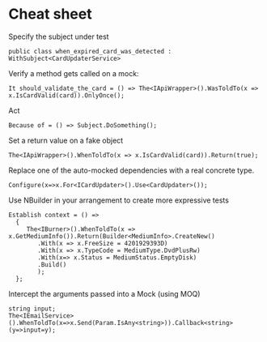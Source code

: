 # Cheat sheet

Specify the subject under test

	public class when_expired_card_was_detected : WithSubject<CardUpdaterService> 

Verify a method gets called on a mock:

   	It should_validate_the_card = () => The<IApiWrapper>().WasToldTo(x => x.IsCardValid(card)).OnlyOnce();

Act

	Because of = () => Subject.DoSomething();

Set a return value on a fake object

	The<IApiWrapper>().WhenToldTo(x => x.IsCardValid(card)).Return(true);

Replace one of the auto-mocked dependencies with a real concrete type.

	Configure(x=>x.For<ICardUpdater>().Use<CardUpdater>());

Use NBuilder in your arrangement to create more expressive tests

	Establish context = () =>
      {      
         The<IBurner>().WhenToldTo(x => x.GetMediumInfo()).Return(Builder<MediumInfo>.CreateNew()
            .With(x => x.FreeSize = 4201929393D)
            .With(x => x.TypeCode = MediumType.DvdPlusRw)
            .With(x=> x.Status = MediumStatus.EmptyDisk)
            .Build()
            );
      };

Intercept the arguments passed into a Mock (using MOQ)

	string input;
    The<IEmailService>().WhenToldTo(x=>x.Send(Param.IsAny<string>)).Callback<string>(y=>input=y);
